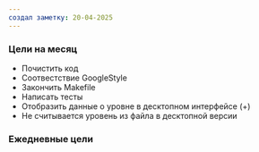 ```yaml
---
создал заметку: 20-04-2025
---
```

### Цели на месяц
- Почистить код
- Соотвестствие GoogleStyle
- Закончить Makefile
- Написать тесты
- Отобразить данные о уровне в десктопном интерфейсе (+)
- Не считывается уровень из файла в десктопной версии

### Ежедневные цели
